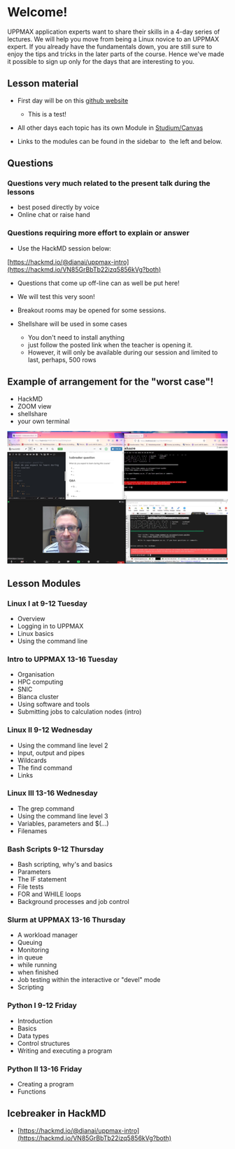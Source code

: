 # Welcome!

UPPMAX application experts want to share their skills in a 4-day series of lectures. 
We will help you move from being a Linux novice to an UPPMAX expert. 
If you already have the fundamentals down, you are still sure to enjoy the tips and tricks in the later parts of the course. 
Hence we've made it possible to sign up only for the days that are interesting to you.

## Lesson material
- First day will be on this [github website](https://uppmax.github.io/uppmax_intro/overview.html)
  - This is a test!  
- All other days each topic has its own Module in [Studium/Canvas](https://uppsala.instructure.com/courses/67267)

- Links to the modules can be found in the sidebar to  the left and below.


## Questions

### Questions very much related to the present talk during the lessons 
- best posed directly by voice
- Online chat or raise hand

### Questions requiring more effort to explain or answer 
- Use the HackMD session below:

[https://hackmd.io/@dianai/uppmax-intro](https://hackmd.io/VN85GrBbTb22izq5856kVg?both)

- Questions that come up off-line can as well be put here!
- We will test this very soon!

- Breakout rooms may be opened for some sessions.


- Shellshare will be used in some cases
  - You don't need to install anything
  - just follow the posted link when the teacher is opening it.
  - However, it will only be available during our session
and limited to last, perhaps, 500 rows


## Example of arrangement for the "worst case"!
- HackMD
- ZOOM view
- shellshare
- your own terminal

![worst](./img/worst.jpg)


## Lesson Modules
### Linux I at 9-12 Tuesday
- Overview
- Logging in to UPPMAX
- Linux basics
- Using the command line


### Intro to UPPMAX 13-16 Tuesday
- Organisation
- HPC computing
- SNIC
- Bianca cluster
- Using software and tools
- Submitting jobs to calculation nodes (intro)


### Linux II 9-12 Wednesday
- Using the command line level 2
- Input, output and pipes
- Wildcards
- The find command
- Links
### Linux III 13-16 Wednesday
- The grep command
- Using the command line level 3
- Variables, parameters and $(...)
- Filenames
### Bash Scripts 9-12 Thursday
- Bash scripting, why's and basics
- Parameters
- The IF statement
- File tests
- FOR and WHILE loops
- Background processes and job control
### Slurm at UPPMAX 13-16 Thursday
- A workload manager
- Queuing
- Monitoring
- in queue
- while running
- when finished
- Job testing within the interactive or "devel" mode
- Scripting
### Python I 9-12 Friday
- Introduction
- Basics
- Data types
- Control structures
- Writing and executing a program
### Python II 13-16 Friday
- Creating a program
- Functions


## Icebreaker in HackMD
- [https://hackmd.io/@dianai/uppmax-intro](https://hackmd.io/VN85GrBbTb22izq5856kVg?both)

